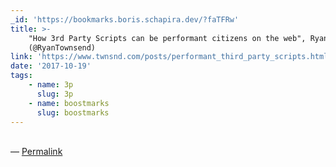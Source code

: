 ```yaml
---
_id: 'https://bookmarks.boris.schapira.dev/?faTFRw'
title: >-
    "How 3rd Party Scripts can be performant citizens on the web", Ryan Townsend
    (@RyanTownsend)
link: 'https://www.twnsnd.com/posts/performant_third_party_scripts.html'
date: '2017-10-19'
tags:
    - name: 3p
      slug: 3p
    - name: boostmarks
      slug: boostmarks
---
```


<br>&#8212;
<a href="https://bookmarks.boris.schapira.dev/?faTFRw" title="Permalink">Permalink</a>
